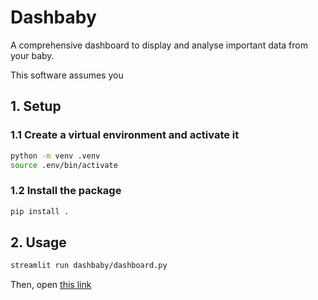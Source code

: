# Dashbaby

A comprehensive dashboard to display and analyse important data from your baby.

This software assumes you

## 1. Setup

### 1.1 Create a virtual environment and activate it

```bash
python -m venv .venv
source .env/bin/activate
```

### 1.2 Install the package

```bash
pip install .
```

## 2. Usage

```bash
streamlit run dashbaby/dashboard.py
```

Then, open [this link](http://localhost:8501/)
